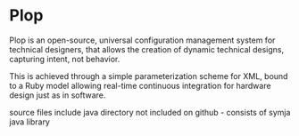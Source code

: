 # Plop
Plop is an open-source, universal configuration management system for technical designers,
that allows the creation of dynamic technical designs, capturing intent, not behavior.

This is achieved through a simple parameterization scheme for XML, bound to a Ruby model
allowing real-time continuous integration for hardware design just as in software.




source files include java directory not included on github - consists of symja java library
